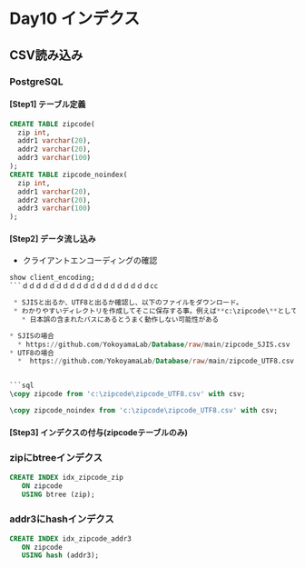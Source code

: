 # Day10 インデクス

## CSV読み込み

### PostgreSQL

#### [Step1] テーブル定義

```sql
CREATE TABLE zipcode(
  zip int,
  addr1 varchar(20),
  addr2 varchar(20),
  addr3 varchar(100)
);
CREATE TABLE zipcode_noindex(
  zip int,
  addr1 varchar(20),
  addr2 varchar(20),
  addr3 varchar(100)
);
```

#### [Step2] データ流し込み

* クライアントエンコーディングの確認

```SQL
show client_encoding;
```ｄｄｄｄｄｄｄｄｄｄｄｄｄｄｄｄｄｄｄcc

 * SJISと出るか、UTF8と出るか確認し、以下のファイルをダウンロード。
 * わかりやすいディレクトリを作成してそこに保存する事。例えば**c:\zipcode\**として説明する。
   * 日本誤の含まれたバスにあるとうまく動作しない可能性がある

* SJISの場合
  * https://github.com/YokoyamaLab/Database/raw/main/zipcode_SJIS.csv
* UTF8の場合
  *  https://github.com/YokoyamaLab/Database/raw/main/zipcode_UTF8.csv


```sql
\copy zipcode from 'c:\zipcode\zipcode_UTF8.csv' with csv;
```

```sql
\copy zipcode_noindex from 'c:\zipcode\zipcode_UTF8.csv' with csv;
```

#### [Step3] インデクスの付与(zipcodeテーブルのみ)

### zipにbtreeインデクス

```sql
CREATE INDEX idx_zipcode_zip
   ON zipcode
   USING btree (zip);
```

### addr3にhashインデクス
```sql
CREATE INDEX idx_zipcode_addr3
   ON zipcode
   USING hash (addr3);
```
